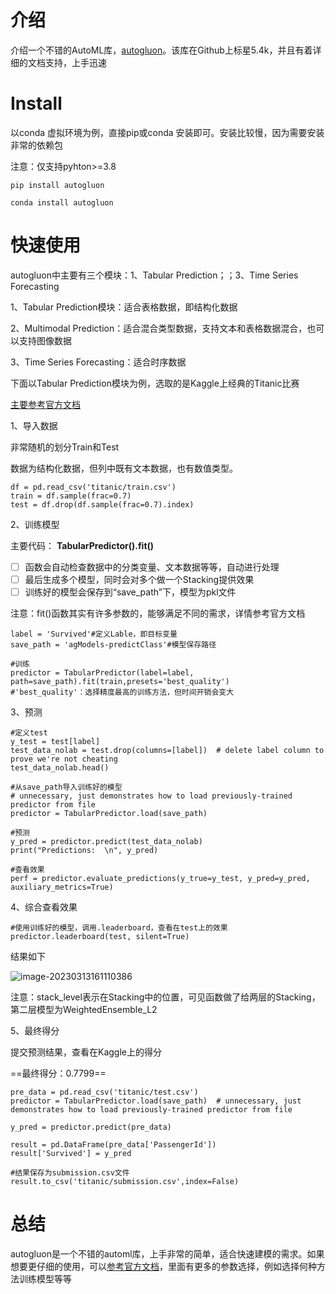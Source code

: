 # 介绍

介绍一个不错的AutoML库，[autogluon](https://auto.gluon.ai/stable/index.html)。该库在Github上标星5.4k，并且有着详细的文档支持，上手迅速



# Install

以conda 虚拟环境为例，直接pip或conda 安装即可。安装比较慢，因为需要安装非常的依赖包

注意：仅支持pyhton>=3.8

```
pip install autogluon

conda install autogluon
```





# 快速使用

autogluon中主要有三个模块：1、Tabular Prediction；；3、Time Series Forecasting

1、Tabular Prediction模块：适合表格数据，即结构化数据

2、Multimodal Prediction：适合混合类型数据，支持文本和表格数据混合，也可以支持图像数据

3、Time Series Forecasting：适合时序数据



下面以Tabular Prediction模块为例，选取的是Kaggle上经典的Titanic比赛

[主要参考官方文档](https://auto.gluon.ai/stable/tutorials/tabular_prediction/tabular-quickstart.html)



1、导入数据

非常随机的划分Train和Test

数据为结构化数据，但列中既有文本数据，也有数值类型。

```
df = pd.read_csv('titanic/train.csv')
train = df.sample(frac=0.7)
test = df.drop(df.sample(frac=0.7).index)
```



2、训练模型

主要代码： **TabularPredictor().fit()**

- [ ] 函数会自动检查数据中的分类变量、文本数据等等，自动进行处理
- [ ] 最后生成多个模型，同时会对多个做一个Stacking提供效果
- [ ] 训练好的模型会保存到“save_path”下，模型为pkl文件

注意：fit()函数其实有许多参数的，能够满足不同的需求，详情参考官方文档

```
label = 'Survived'#定义Lable，即目标变量
save_path = 'agModels-predictClass'#模型保存路径

#训练
predictor = TabularPredictor(label=label, path=save_path).fit(train,presets='best_quality')
#'best_quality'：选择精度最高的训练方法，但时间开销会变大
```



3、预测

```
#定义test
y_test = test[label] 
test_data_nolab = test.drop(columns=[label])  # delete label column to prove we're not cheating
test_data_nolab.head()

#从save_path导入训练好的模型
# unnecessary, just demonstrates how to load previously-trained predictor from file
predictor = TabularPredictor.load(save_path)  

#预测
y_pred = predictor.predict(test_data_nolab)
print("Predictions:  \n", y_pred)

#查看效果
perf = predictor.evaluate_predictions(y_true=y_test, y_pred=y_pred, auxiliary_metrics=True)
```



4、综合查看效果

```
#使用训练好的模型，调用.leaderboard，查看在test上的效果
predictor.leaderboard(test, silent=True)
```

结果如下

![image-20230313161110386](https://typora-nigel.oss-cn-nanjing.aliyuncs.com/img/image-20230313161110386.png)

注意：stack_level表示在Stacking中的位置，可见函数做了给两层的Stacking，第二层模型为WeightedEnsemble_L2



5、最终得分

提交预测结果，查看在Kaggle上的得分

==最终得分：0.7799==

```
pre_data = pd.read_csv('titanic/test.csv')
predictor = TabularPredictor.load(save_path)  # unnecessary, just demonstrates how to load previously-trained predictor from file

y_pred = predictor.predict(pre_data)

result = pd.DataFrame(pre_data['PassengerId'])
result['Survived'] = y_pred

#结果保存为submission.csv文件
result.to_csv('titanic/submission.csv',index=False)
```



# 总结

autogluon是一个不错的automl库，上手非常的简单，适合快速建模的需求。如果想要更仔细的使用，可以[参考官方文档](https://auto.gluon.ai/stable/index.html)，里面有更多的参数选择，例如选择何种方法训练模型等等